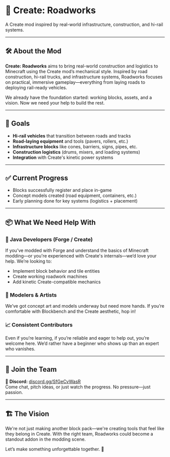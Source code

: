 # 🚧 Create: Roadworks

A Create mod inspired by real-world infrastructure, construction, and hi-rail systems.

---

## 🛠️ About the Mod

**Create: Roadworks** aims to bring real-world construction and logistics to Minecraft using the Create mod’s mechanical style. Inspired by road construction, hi-rail trucks, and infrastructure systems, Roadworks focuses on practical, immersive gameplay—everything from laying roads to deploying rail-ready vehicles.

We already have the foundation started: working blocks, assets, and a vision. Now we need your help to build the rest.

---

## 🎯 Goals

- **Hi-rail vehicles** that transition between roads and tracks
- **Road-laying equipment** and tools (pavers, rollers, etc.)
- **Infrastructure blocks** like cones, barriers, signs, pipes, etc.
- **Construction logistics** (drums, mixers, and loading systems)
- **Integration** with Create's kinetic power systems

---

## ✅ Current Progress

- Blocks successfully register and place in-game
- Concept models created (road equipment, containers, etc.)
- Early planning done for key systems (logistics + placement)

---

## 📦 What We Need Help With

### 🔧 Java Developers (Forge / Create)

If you’ve modded with Forge and understand the basics of Minecraft modding—or you're experienced with Create's internals—we’d love your help. We’re looking to:

- Implement block behavior and tile entities
- Create working roadwork machines
- Add kinetic Create-compatible mechanics

### 🎨 Modelers & Artists

We’ve got concept art and models underway but need more hands. If you’re comfortable with Blockbench and the Create aesthetic, hop in!

### 📈 Consistent Contributors

Even if you’re learning, if you’re reliable and eager to help out, you’re welcome here. We’d rather have a beginner who shows up than an expert who vanishes.

---

## 🔗 Join the Team

📣 **Discord:** [discord.gg/SfGeCvWasR](https://discord.gg/SfGeCvWasR)  
Come chat, pitch ideas, or just watch the progress. No pressure—just passion.

---

## 🏗️ The Vision

We're not just making another block pack—we're creating tools that feel like they belong in Create. With the right team, Roadworks could become a standout addon in the modding scene.

Let’s make something unforgettable together. 🦺
